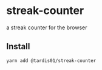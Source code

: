 # streak-counter
a streak counter for the browser

## Install

```shell
yarn add @tardis01/streak-counter
```
